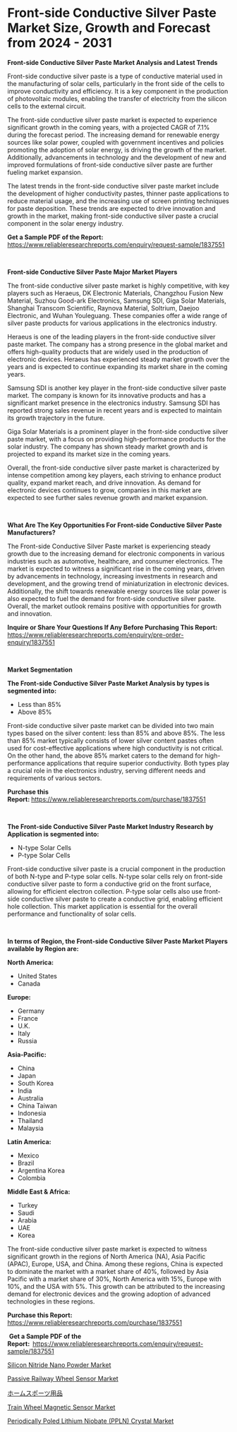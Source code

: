 <p><h1>Front-side Conductive Silver Paste Market Size, Growth and Forecast from 2024 - 2031</h1></p><p><strong>Front-side Conductive Silver Paste Market Analysis and Latest Trends</strong></p>
<p><p>Front-side conductive silver paste is a type of conductive material used in the manufacturing of solar cells, particularly in the front side of the cells to improve conductivity and efficiency. It is a key component in the production of photovoltaic modules, enabling the transfer of electricity from the silicon cells to the external circuit.</p><p>The front-side conductive silver paste market is expected to experience significant growth in the coming years, with a projected CAGR of 7.1% during the forecast period. The increasing demand for renewable energy sources like solar power, coupled with government incentives and policies promoting the adoption of solar energy, is driving the growth of the market. Additionally, advancements in technology and the development of new and improved formulations of front-side conductive silver paste are further fueling market expansion.</p><p>The latest trends in the front-side conductive silver paste market include the development of higher conductivity pastes, thinner paste applications to reduce material usage, and the increasing use of screen printing techniques for paste deposition. These trends are expected to drive innovation and growth in the market, making front-side conductive silver paste a crucial component in the solar energy industry.</p></p>
<p><strong>Get a Sample PDF of the Report:&nbsp;</strong> <a href="https://www.reliableresearchreports.com/enquiry/request-sample/1837551">https://www.reliableresearchreports.com/enquiry/request-sample/1837551</a></p>
<p>&nbsp;</p>
<p><strong>Front-side Conductive Silver Paste Major Market Players</strong></p>
<p><p>The front-side conductive silver paste market is highly competitive, with key players such as Heraeus, DK Electronic Materials, Changzhou Fusion New Material, Suzhou Good-ark Electronics, Samsung SDI, Giga Solar Materials, Shanghai Transcom Scientific, Raynova Material, Soltrium, Daejoo Electronic, and Wuhan Youleguang. These companies offer a wide range of silver paste products for various applications in the electronics industry.</p><p>Heraeus is one of the leading players in the front-side conductive silver paste market. The company has a strong presence in the global market and offers high-quality products that are widely used in the production of electronic devices. Heraeus has experienced steady market growth over the years and is expected to continue expanding its market share in the coming years.</p><p>Samsung SDI is another key player in the front-side conductive silver paste market. The company is known for its innovative products and has a significant market presence in the electronics industry. Samsung SDI has reported strong sales revenue in recent years and is expected to maintain its growth trajectory in the future.</p><p>Giga Solar Materials is a prominent player in the front-side conductive silver paste market, with a focus on providing high-performance products for the solar industry. The company has shown steady market growth and is projected to expand its market size in the coming years.</p><p>Overall, the front-side conductive silver paste market is characterized by intense competition among key players, each striving to enhance product quality, expand market reach, and drive innovation. As demand for electronic devices continues to grow, companies in this market are expected to see further sales revenue growth and market expansion.</p></p>
<p>&nbsp;</p>
<p><strong>What Are The Key Opportunities For Front-side Conductive Silver Paste Manufacturers?</strong></p>
<p><p>The Front-side Conductive Silver Paste market is experiencing steady growth due to the increasing demand for electronic components in various industries such as automotive, healthcare, and consumer electronics. The market is expected to witness a significant rise in the coming years, driven by advancements in technology, increasing investments in research and development, and the growing trend of miniaturization in electronic devices. Additionally, the shift towards renewable energy sources like solar power is also expected to fuel the demand for front-side conductive silver paste. Overall, the market outlook remains positive with opportunities for growth and innovation.</p></p>
<p><strong>Inquire or Share Your Questions If Any Before Purchasing This Report:</strong> <a href="https://www.reliableresearchreports.com/enquiry/pre-order-enquiry/1837551">https://www.reliableresearchreports.com/enquiry/pre-order-enquiry/1837551</a></p>
<p>&nbsp;</p>
<p><strong>Market Segmentation</strong></p>
<p><strong>The Front-side Conductive Silver Paste Market Analysis by types is segmented into:</strong></p>
<p><ul><li>Less than 85%</li><li>Above 85%</li></ul></p>
<p><p>Front-side conductive silver paste market can be divided into two main types based on the silver content: less than 85% and above 85%. The less than 85% market typically consists of lower silver content pastes often used for cost-effective applications where high conductivity is not critical. On the other hand, the above 85% market caters to the demand for high-performance applications that require superior conductivity. Both types play a crucial role in the electronics industry, serving different needs and requirements of various sectors.</p></p>
<p><strong>Purchase this Report:&nbsp;</strong><a href="https://www.reliableresearchreports.com/purchase/1837551">https://www.reliableresearchreports.com/purchase/1837551</a></p>
<p>&nbsp;</p>
<p><strong>The Front-side Conductive Silver Paste Market Industry Research by Application is segmented into:</strong></p>
<p><ul><li>N-type Solar Cells</li><li>P-type Solar Cells</li></ul></p>
<p><p>Front-side conductive silver paste is a crucial component in the production of both N-type and P-type solar cells. N-type solar cells rely on front-side conductive silver paste to form a conductive grid on the front surface, allowing for efficient electron collection. P-type solar cells also use front-side conductive silver paste to create a conductive grid, enabling efficient hole collection. This market application is essential for the overall performance and functionality of solar cells.</p></p>
<p>&nbsp;</p>
<p><strong>In terms of Region, the Front-side Conductive Silver Paste Market Players available by Region are:</strong></p>
<p>
    <p> <strong> North America: </strong>
        <ul>
            <li>United States</li>
            <li>Canada</li>
        </ul>
        </p> 
    <p> <strong> Europe: </strong>
        <ul>
            <li>Germany</li>
            <li>France</li>
            <li>U.K.</li>
            <li>Italy</li>
            <li>Russia</li>
        </ul>
        </p> 
    <p> <strong> Asia-Pacific: </strong>
        <ul>
            <li>China</li>
            <li>Japan</li>
            <li>South Korea</li>
            <li>India</li>
            <li>Australia</li>
            <li>China Taiwan</li>
            <li>Indonesia</li>
            <li>Thailand</li>
            <li>Malaysia</li>
        </ul>
        </p> 
    <p> <strong> Latin America: </strong>
        <ul>
            <li>Mexico</li>
            <li>Brazil</li>
            <li>Argentina Korea</li>
            <li>Colombia</li>
        </ul>
        </p> 
    <p> <strong> Middle East & Africa: </strong>
        <ul>
            <li>Turkey</li>
            <li>Saudi</li>
            <li>Arabia</li>
            <li>UAE</li>
            <li>Korea</li>
        </ul>
    </p>
    </p>
<p><p>The front-side conductive silver paste market is expected to witness significant growth in the regions of North America (NA), Asia Pacific (APAC), Europe, USA, and China. Among these regions, China is expected to dominate the market with a market share of 40%, followed by Asia Pacific with a market share of 30%, North America with 15%, Europe with 10%, and the USA with 5%. This growth can be attributed to the increasing demand for electronic devices and the growing adoption of advanced technologies in these regions.</p></p>
<p><strong>Purchase this Report: </strong><a href="https://www.reliableresearchreports.com/purchase/1837551">https://www.reliableresearchreports.com/purchase/1837551</a></p>
<p>&nbsp;<strong>Get a Sample PDF of the Report:&nbsp;&nbsp;</strong><a href="https://www.reliableresearchreports.com/enquiry/request-sample/1837551">https://www.reliableresearchreports.com/enquiry/request-sample/1837551</a></p>
<p><strong></strong></p>
<p><p><a href="https://github.com/biheemgalvinlouises6hokrh3h/Market-Research-Report-List-1/blob/main/silicon-nitride-nano-powder-market.md">Silicon Nitride Nano Powder Market</a></p><p><a href="https://issuu.com/reportprime-2/docs/passive-railway-wheel-sensor-market-size-2030.pptx">Passive Railway Wheel Sensor Market</a></p><p><a href="https://github.com/ihabdkwlxs948/Market-Research-Report-List-1/blob/main/46233801406.md">ホームスポーツ用品</a></p><p><a href="https://issuu.com/reportprime-2/docs/train-wheel-magnetic-sensor-market-size-2030.pptx">Train Wheel Magnetic Sensor Market</a></p><p><a href="https://github.com/guneycigdem35/Market-Research-Report-List-2/blob/main/periodically-poled-lithium-niobate-ppln-crystal-market.md">Periodically Poled Lithium Niobate (PPLN) Crystal Market</a></p></p>